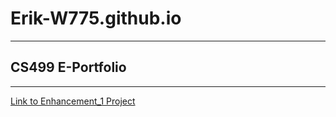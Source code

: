 # **Erik-W775.github.io**

---

## CS499 E-Portfolio

---
[Link to Enhancement_1 Project](/Enhancement_1)
